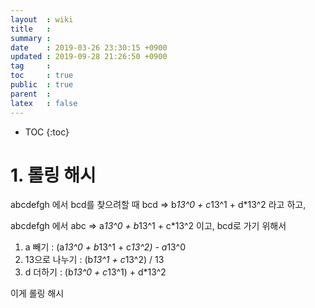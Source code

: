 ```yaml
---
layout  : wiki
title   : 
summary : 
date    : 2019-03-26 23:30:15 +0900
updated : 2019-09-28 21:26:50 +0900
tag     : 
toc     : true
public  : true
parent  : 
latex   : false
---
```

* TOC
{:toc}

# 1. 롤링 해시

abcdefgh 에서 bcd를 찾으려할 때
bcd => b*13^0 + c*13^1 + d*13^2 라고 하고,

abcdefgh 에서 abc => a*13^0 + b*13^1 + c*13^2 이고,
bcd로 가기 위해서
1. a 빼기 : (a*13^0 + b*13^1 + c*13^2) - a*13^0
2. 13으로 나누기 : (b*13^1 + c*13^2) / 13
3. d 더하기 : (b*13^0 + c*13^1) + d*13^2

이게 롤링 해시
